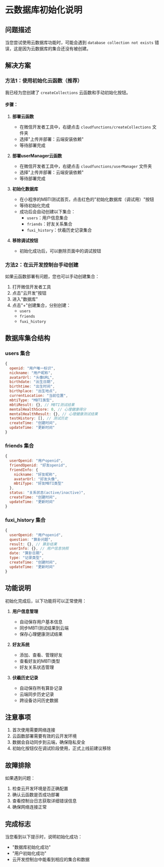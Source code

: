 # 云数据库初始化说明

## 问题描述

当您尝试使用云数据库功能时，可能会遇到 `database collection not exists` 错误，这是因为云数据库的集合还没有被创建。

## 解决方案

### 方法1：使用初始化云函数（推荐）

我已经为您创建了 `createCollections` 云函数和手动初始化按钮。

#### 步骤：

1. **部署云函数**
   - 在微信开发者工具中，右键点击 `cloudfunctions/createCollections` 文件夹
   - 选择"上传并部署：云端安装依赖"
   - 等待部署完成

2. **部署userManager云函数**
   - 在微信开发者工具中，右键点击 `cloudfunctions/userManager` 文件夹
   - 选择"上传并部署：云端安装依赖"
   - 等待部署完成

3. **初始化数据库**
   - 在小程序的MBTI测试首页，点击红色的"初始化数据库（调试用）"按钮
   - 等待初始化完成
   - 成功后会自动创建以下集合：
     - `users`：用户信息集合
     - `friends`：好友关系集合
     - `fuxi_history`：伏羲历史记录集合

4. **移除调试按钮**
   - 初始化成功后，可以删除页面中的调试按钮

### 方法2：在云开发控制台手动创建

如果云函数部署有问题，您也可以手动创建集合：

1. 打开微信开发者工具
2. 点击"云开发"按钮
3. 进入"数据库"
4. 点击"+"创建集合，分别创建：
   - `users`
   - `friends`
   - `fuxi_history`

## 数据库集合结构

### users 集合
```javascript
{
  openid: "用户唯一标识",
  nickname: "用户昵称",
  avatarUrl: "头像URL",
  birthdate: "出生日期",
  birthtime: "出生时间",
  birthplace: "出生地点",
  currentLocation: "当前位置",
  mbtiType: "MBTI类型",
  mbtiResult: {}, // MBTI测试结果
  mentalHealthScore: 0, // 心理健康得分
  mentalHealthResult: {}, // 心理健康测试结果
  testHistory: [], // 测试历史
  createTime: "创建时间",
  updateTime: "更新时间"
}
```

### friends 集合
```javascript
{
  userOpenid: "用户openid",
  friendOpenid: "好友openid",
  friendInfo: {
    nickname: "好友昵称",
    avatarUrl: "好友头像",
    mbtiType: "好友MBTI类型"
  },
  status: "关系状态(active/inactive)",
  createTime: "创建时间",
  updateTime: "更新时间"
}
```

### fuxi_history 集合
```javascript
{
  userOpenid: "用户openid",
  question: "算卦问题",
  result: {}, // 算卦结果
  userInfo: {}, // 用户信息快照
  date: "算卦日期",
  type: "记录类型",
  createTime: "创建时间",
  updateTime: "更新时间"
}
```

## 功能说明

初始化完成后，以下功能将可以正常使用：

1. **用户信息管理**
   - 自动保存用户基本信息
   - 同步MBTI测试结果到云端
   - 保存心理健康测试结果

2. **好友系统**
   - 添加、查看、管理好友
   - 查看好友的MBTI类型
   - 好友关系状态管理

3. **伏羲历史记录**
   - 自动保存所有算卦记录
   - 云端同步历史记录
   - 跨设备访问历史数据

## 注意事项

1. 首次使用需要网络连接
2. 云函数部署需要有效的云开发环境
3. 数据会自动同步到云端，确保隐私安全
4. 初始化按钮仅在调试阶段使用，正式上线前建议移除

## 故障排除

如果遇到问题：

1. 检查云开发环境是否正确配置
2. 确认云函数是否成功部署
3. 查看控制台日志获取详细错误信息
4. 确保网络连接正常

## 完成标志

当您看到以下提示时，说明初始化成功：
- "数据库初始化成功"
- "用户初始化成功"
- 云开发控制台中能看到相应的集合和数据 